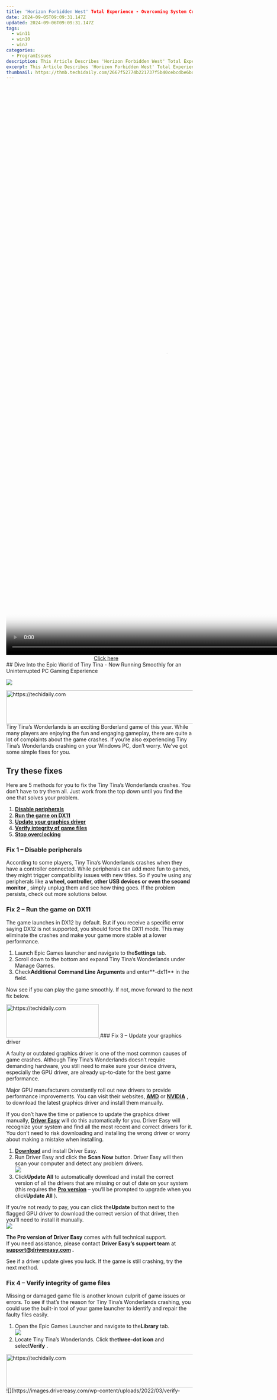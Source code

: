 ```yaml
---
title: 'Horizon Forbidden West' Total Experience - Overcoming System Crashes and Enjoying Uninterrupted Gaming
date: 2024-09-05T09:09:31.147Z
updated: 2024-09-06T09:09:31.147Z
tags:
  - win11
  - win10
  - win7
categories:
  - ProgramIssues
description: This Article Describes 'Horizon Forbidden West' Total Experience - Overcoming System Crashes and Enjoying Uninterrupted Gaming
excerpt: This Article Describes 'Horizon Forbidden West' Total Experience - Overcoming System Crashes and Enjoying Uninterrupted Gaming
thumbnail: https://thmb.techidaily.com/2667f52774b221737f5b40cebcdbe6bd28a1a07909c05b7a4646323bdf667e48.jpg
---
```


<!-- affiliate ads begin -->
<span id="1516072">
					<video width="864" height="1536" style="cursor:pointer"
           poster="//a.impactradius-go.com/display-clicktoplayimage/1516072.png"
           onclick="if(!this.playClicked){this.play();this.setAttribute('controls',true);this.playClicked=true;}">
	   <source src="//a.impactradius-go.com/display-ad/16446-1516072">
	   <img src="//a.impactradius-go.com/display-clicktoplayimage/1516072.png" style="border: none; height: 100%; width: 100%; object-fit: contain">
	</video>
	<div style="width:540px;text-align:center"><a href="javascript:window.open(decodeURIComponent('https%3A%2F%2Flaganoo.pxf.io%2Fc%2F5597632%2F1516072%2F16446'), '_blank');void(0);">Click here</a></div>
</span>
<img height="0" width="0" src="https://imp.pxf.io/i/5597632/1516072/16446" style="position:absolute;visibility:hidden;" border="0" />
<!-- affiliate ads end -->
## Dive Into the Epic World of Tiny Tina - Now Running Smoothly for an Uninterrupted PC Gaming Experience

![](https://images.drivereasy.com/wp-content/uploads/2022/03/tiny-tinas-wonderlands.jpg)

<!-- affiliate ads begin -->
<a href="https://appsumo.8odi.net/c/5597632/2123748/7443" target="_top" id="2123748">
  <img src="//a.impactradius-go.com/display-ad/7443-2123748" border="0" alt="https://techidaily.com" width="600" height="90"/>
</a>
<img height="0" width="0" src="https://appsumo.8odi.net/i/5597632/2123748/7443" style="position:absolute;visibility:hidden;" border="0" />
<!-- affiliate ads end -->
 Tiny Tina’s Wonderlands is an exciting Borderland game of this year. While many players are enjoying the fun and engaging gameplay, there are quite a lot of complaints about the game crashes. If you’re also experiencing Tiny Tina’s Wonderlands crashing on your Windows PC, don’t worry. We’ve got some simple fixes for you.

## Try these fixes

 Here are 5 methods for you to fix the Tiny Tina’s Wonderlands crashes. You don’t have to try them all. Just work from the top down until you find the one that solves your problem.

1. **[Disable peripherals](https://tools.techidaily.com/drivereasy/download/)**
2. **[Run the game on DX11](https://tools.techidaily.com/drivereasy/download/)**
3. **[Update your graphics driver](https://tools.techidaily.com/drivereasy/download/)**
4. **[Verify integrity of game files](https://tools.techidaily.com/drivereasy/download/)**
5. **[Stop overclocking](https://tools.techidaily.com/drivereasy/download/)**

### Fix 1 – Disable peripherals

 According to some players, Tiny Tina’s Wonderlands crashes when they have a controller connected. While peripherals can add more fun to games, they might trigger compatibility issues with new titles. So if you’re using any peripherals like   **a wheel, controller, other USB devices or even the second monitor** , simply unplug them and see how thing goes. If the problem persists, check out more solutions below.

### Fix 2 – Run the game on DX11

 The game launches in DX12 by default. But if you receive a specific error saying DX12 is not supported, you should force the DX11 mode. This may eliminate the crashes and make your game more stable at a lower performance.

1. Launch Epic Games launcher and navigate to the**Settings** tab.
2. Scroll down to the bottom and expand Tiny Tina’s Wonderlands under Manage Games.
3. Check**Additional Command Line Arguments** and enter**\-dx11** in the field.

 Now see if you can play the game smoothly. If not, move forward to the next fix below.

<!-- affiliate ads begin -->
<a href="https://25home.pxf.io/c/5597632/2123472/16836" target="_top" id="2123472">
  <img src="//a.impactradius-go.com/display-ad/16836-2123472" border="0" alt="https://techidaily.com" width="250" height="90"/>
</a>
<img height="0" width="0" src="https://25home.pxf.io/i/5597632/2123472/16836" style="position:absolute;visibility:hidden;" border="0" />
<!-- affiliate ads end -->
### Fix 3 – Update your graphics driver

 A faulty or outdated graphics driver is one of the most common causes of game crashes. Although Tiny Tina’s Wonderlands doesn’t require demanding hardware, you still need to make sure your device drivers, especially the GPU driver, are already up-to-date for the best game performance.

 Major GPU manufacturers constantly roll out new drivers to provide performance improvements. You can visit their websites, **[AMD](https://www.amd.com/en/support)**  or **[NVIDIA](https://www.nvidia.com/download/index.aspx)**  , to download the latest graphics driver and install them manually.

 If you don’t have the time or patience to update the graphics driver manually, **[Driver Easy](https://tools.techidaily.com/drivereasy/download/)**  will do this automatically for you. Driver Easy will recognize your system and find all the most recent and correct drivers for it. You don’t need to risk downloading and installing the wrong driver or worry about making a mistake when installing.

1. **[Download](https://tools.techidaily.com/drivereasy/download/)**  and install Driver Easy.
2. Run Driver Easy and click the **Scan Now** button. Driver Easy will then scan your computer and detect any problem drivers.  
![](https://images.drivereasy.com/wp-content/uploads/2021/04/de-1.jpg)
3. Click**Update All** to automatically download and install the correct version of all the drivers that are missing or out of date on your system (this requires the **[Pro version](https://tools.techidaily.com/drivereasy/download/)**  – you’ll be prompted to upgrade when you click**Update All** ).  

 If you’re not ready to pay, you can click the**Update** button next to the flagged GPU driver to download the correct version of that driver, then you’ll need to install it manually.  
![](https://images.drivereasy.com/wp-content/uploads/2021/04/amd-6800xt.jpg)

**The Pro version of Driver Easy** comes with full technical support.  
 If you need assistance, please contact **Driver Easy’s support team** at **[support@drivereasy.com](https://tools.techidaily.com/drivereasy/download/) .**

 See if a driver update gives you luck. If the game is still crashing, try the next method.

### Fix 4 – Verify integrity of game files

 Missing or damaged game file is another known culprit of game issues or errors. To see if that’s the reason for Tiny Tina’s Wonderlands crashing, you could use the built-in tool of your game launcher to identify and repair the faulty files easily.

1. Open the Epic Games Launcher and navigate to the**Library** tab.  
![](https://images.drivereasy.com/wp-content/uploads/2022/03/verify-game-files-2.jpg)
2. Locate Tiny Tina’s Wonderlands. Click the**three-dot icon** and select**Verify** .  
<!-- affiliate ads begin -->
<a href="https://unicoeye.pxf.io/c/5597632/2134218/18498" target="_top" id="2134218">
  <img src="//a.impactradius-go.com/display-ad/18498-2134218" border="0" alt="https://techidaily.com" width="728" height="90"/>
</a>
<img height="0" width="0" src="https://unicoeye.pxf.io/i/5597632/2134218/18498" style="position:absolute;visibility:hidden;" border="0" />
<!-- affiliate ads end -->
![](https://images.drivereasy.com/wp-content/uploads/2022/03/verify-game-files.jpg)

<!-- affiliate ads begin -->
<span id="1770526">
					<video width="240" height="480" style="cursor:pointer"
           poster="//a.impactradius-go.com/display-clicktoplayimage/1770526.png"
           onclick="if(!this.playClicked){this.play();this.setAttribute('controls',true);this.playClicked=true;}">
	   <source src="//a.impactradius-go.com/display-ad/20702-1770526">
	   <img src="//a.impactradius-go.com/display-clicktoplayimage/1770526.png" style="border: none; height: 100%; width: 100%; object-fit: contain">
	</video>
	<div style="width:150px;text-align:center"><a href="javascript:window.open(decodeURIComponent('https%3A%2F%2Ftokenmetrics.sjv.io%2Fc%2F5597632%2F1770526%2F20702'), '_blank');void(0);">Click here</a></div>
</span>
<img height="0" width="0" src="https://imp.pxf.io/i/5597632/1770526/20702" style="position:absolute;visibility:hidden;" border="0" />
<!-- affiliate ads end -->
 It will take a while for the process to complete. Once done, restart the game to see how it works. If it keeps crashing, there’s the last fix to try.

<!-- affiliate ads begin -->
<a href="https://appsumo.8odi.net/c/5597632/2128842/7443" target="_top" id="2128842">
  <img src="//a.impactradius-go.com/display-ad/7443-2128842" border="0" alt="https://techidaily.com" width="600" height="90"/>
</a>
<img height="0" width="0" src="https://appsumo.8odi.net/i/5597632/2128842/7443" style="position:absolute;visibility:hidden;" border="0" />
<!-- affiliate ads end -->
### Fix 5 – Stop overclocking

 Overclocking your CPU and GPU can give you a significant performance boost, but it can possibly lead to instability issues like a game crash. To rule out this cause, you should just**turn off all the overclocking utilities** and**reset your processor to the default** . If doing this alone doesn’t stop the crashes, try deleting certain game files. This is an effective workaround for Tiny Tina’s Wonderlands not launching or crashing at startup. Here are the steps:

1. On your keyboard, press the**Windows logo key** and**R** at the same time to invoke the Run command.
2. Type**%localappdata%\\Tiny Tina’s Wonderlands\\Saved** and click**OK** .  
![](https://images.drivereasy.com/wp-content/uploads/2022/03/delete-saved-files.jpg)
3. Delete all the files.

 Restart Tiny Tina’s Wonderlands and see if it runs as normal. If this method helps, you may repeat the steps every time you launch the game.

---

 Hopefully this post helps you with the Tiny Tina’s crashing issue. If you have any questions or suggestions, please feel free to leave a comment below.

* [Epic Games Launcher](https://tools.techidaily.com/drivereasy/download/)
* [game crash](https://tools.techidaily.com/drivereasy/download/)

<ins class="adsbygoogle"
     style="display:block"
     data-ad-format="autorelaxed"
     data-ad-client="ca-pub-7571918770474297"
     data-ad-slot="1223367746"></ins>



<ins class="adsbygoogle"
     style="display:block"
     data-ad-client="ca-pub-7571918770474297"
     data-ad-slot="8358498916"
     data-ad-format="auto"
     data-full-width-responsive="true"></ins>

<span class="atpl-alsoreadstyle">Also read:</span>
<div><ul>
<li><a href="https://some-skills.techidaily.com/new-the-ultimate-list-of-shopping-destinations-for-customizable-presents/"><u>[New] The Ultimate List of Shopping Destinations for Customizable Presents</u></a></li>
<li><a href="https://instagram-videos.techidaily.com/new-your-pathway-to-perfect-igtv-footage-from-phone-to-dslr-for-2024/"><u>[New] Your Pathway to Perfect IGTV Footage  From Phone to DSLR for 2024</u></a></li>
<li><a href="https://some-techniques.techidaily.com/updated-expert-insights-into-timecode-manipulation-in-macos-srt-files/"><u>[Updated] Expert Insights Into Timecode Manipulation in macOS SRT Files</u></a></li>
<li><a href="https://extra-skills.techidaily.com/updated-navigating-the-market-selecting-from-top-15-tripodsmounts/"><u>[Updated] Navigating the Market  Selecting From Top 15 Tripods/Mounts</u></a></li>
<li><a href="https://snapchat-videos.techidaily.com/2024-approved-expert-advice-how-to-leverage-snapchat-effectively/"><u>2024 Approved  Expert Advice  How to Leverage Snapchat Effectively</u></a></li>
<li><a href="https://mondly-stories.techidaily.com/ciclo-semanal-en-espanol-entendiendo-los-diez-nombres-desde-martes-a-domingo/"><u>Ciclo Semanal en Español: Entendiendo Los Diez Nombres Desde Martes a Domingo</u></a></li>
<li><a href="https://win-answers.techidaily.com/clean-the-tiles-to-remove-any-dust-and-debris/"><u>Clean the Tiles to Remove Any Dust and Debris.</u></a></li>
<li><a href="https://win-answers.techidaily.com/comprehensive-guide-fixing-gtfo-program-malfunctions/"><u>Comprehensive Guide: Fixing GTFO Program Malfunctions</u></a></li>
<li><a href="https://win-answers.techidaily.com/destiny-2-pc-launch-issues-resolved-game-now-running-smoothly/"><u>Destiny 2 PC Launch Issues Resolved: Game Now Running Smoothly</u></a></li>
<li><a href="https://hardware-tips.techidaily.com/detailed-gadget-insights-with-toms-expertise-top-picks/"><u>Detailed Gadget Insights with Tom's Expertise | Top Picks</u></a></li>
<li><a href="https://win-answers.techidaily.com/effective-strategies-for-resolving-the-final-exams-failure-to-start-guide/"><u>Effective Strategies for Resolving the Final Exams Failure to Start - Guide</u></a></li>
<li><a href="https://win-answers.techidaily.com/end-the-darkness-expert-tips-for-rectifying-star-wars-battlefront-2-screen-blackout-dilemma/"><u>End the Darkness: Expert Tips for Rectifying Star Wars Battlefront 2 Screen Blackout Dilemma</u></a></li>
<li><a href="https://win-answers.techidaily.com/essential-troubleshooting-steps-resolving-last-epoch-errors-in-windowslinux-systems/"><u>Essential Troubleshooting Steps: Resolving 'Last Epoch' Errors in Windows/Linux Systems</u></a></li>
<li><a href="https://win-answers.techidaily.com/1723006984560-five-steps-to-stabilize-the-deathloop-game-and-avoid-pc-malfunctions/"><u>Five Steps to Stabilize the Deathloop Game and Avoid PC Malfunctions.</u></a></li>
<li><a href="https://win-answers.techidaily.com/fixes-in-place-how-to-handle-your-steam-server-connections-successfully/"><u>Fixes in Place: How to Handle Your Steam Server Connections Successfully</u></a></li>
<li><a href="https://win-answers.techidaily.com/fixing-the-issue-troubleshooting-a-non-functional-discord-webcam/"><u>Fixing the Issue: Troubleshooting a Non-Functional Discord Webcam</u></a></li>
<li><a href="https://extra-information.techidaily.com/fusion-functionality-combining-watch-mac-access/"><u>Fusion Functionality  Combining Watch, Mac Access</u></a></li>
<li><a href="https://phone-solutions.techidaily.com/how-to-downgrade-iphone-11-pro-without-itunes-drfone-by-drfone-ios-system-repair-ios-system-repair/"><u>How to Downgrade iPhone 11 Pro without iTunes? | Dr.fone</u></a></li>
<li><a href="https://win-answers.techidaily.com/how-to-get-rainbow-six-siege-running-smoothly-after-fixing-launch-issues/"><u>How to Get Rainbow Six Siege Running Smoothly After Fixing Launch Issues</u></a></li>
<li><a href="https://common-error.techidaily.com/how-to-resolve-your-aoc-usb-display-not-recognizing-on-windows-11/"><u>How to Resolve Your AOC USB Display Not Recognizing on Windows 11</u></a></li>
<li><a href="https://win-solutions.techidaily.com/how-to-stop-the-frequent-crashes-of-solaris-client-software-on-pc-systems/"><u>How to Stop the Frequent Crashes of Solaris Client Software on PC Systems</u></a></li>
<li><a href="https://android-location-track.techidaily.com/in-2024-how-to-track-whatsapp-messages-on-xiaomi-redmi-a2-without-them-knowing-drfone-by-drfone-virtual-android/"><u>In 2024, How to Track WhatsApp Messages on Xiaomi Redmi A2 Without Them Knowing? | Dr.fone</u></a></li>
<li><a href="https://instagram-clips.techidaily.com/in-2024-strategies-to-escalate-your-instagram-presence/"><u>In 2024, Strategies to Escalate Your Instagram Presence</u></a></li>
<li><a href="https://facebook-video-recording.techidaily.com/in-2024-the-ultimate-guide-to-linking-fb-stories/"><u>In 2024, The Ultimate Guide to Linking FB Stories</u></a></li>
<li><a href="https://driver-download.techidaily.com/latest-logitech-g35-sound-card-software-for-windows-os-windows-7-8-10/"><u>Latest Logitech G35 Sound Card Software for Windows OS (Windows 7, 8, 10)</u></a></li>
<li><a href="https://win-answers.techidaily.com/master-street-fighter-6-on-your-pc-proven-methods-to-tackle-high-ping-and-seamless-gaming-experience/"><u>Master Street Fighter 6 on Your PC: Proven Methods to Tackle High Ping and Seamless Gaming Experience</u></a></li>
<li><a href="https://win-answers.techidaily.com/mastering-the-art-of-speed-a-guide-to-rectifying-latency-problems-in-bless-unleashed-gaming-on-pc/"><u>Mastering the Art of Speed: A Guide to Rectifying Latency Problems in Bless Unleashed Gaming on PC</u></a></li>
<li><a href="https://win-answers.techidaily.com/mastering-the-challenge-how-to-get-final-era-up-and-running-on-your-pc-expert-tips/"><u>Mastering the Challenge: How to Get 'Final Era' Up and Running on Your PC - Expert Tips</u></a></li>
<li><a href="https://win-howtos.techidaily.com/mastering-the-fix-eliminate-error-code-0x800f081f-for-seamless-net-framework-t-35-installation/"><u>Mastering the Fix: Eliminate Error Code 0X800F081F for Seamless .NET Framework T 3.5 Installation</u></a></li>
<li><a href="https://win-answers.techidaily.com/overcoming-amazon-prime-video-malfunction-for-seamless-viewing/"><u>Overcoming Amazon Prime Video Malfunction for Seamless Viewing</u></a></li>
<li><a href="https://win-answers.techidaily.com/overcoming-launch-problems-for-civ-6-on-windows-11-solutions-and-tips/"><u>Overcoming Launch Problems for Civ 6 on Windows 11 - Solutions & Tips</u></a></li>
<li><a href="https://win-answers.techidaily.com/pc-gamers-rejoice-resolve-resident-evil-5-startup-problems-now/"><u>PC Gamers Rejoice: Resolve Resident Evil 5 Startup Problems Now</u></a></li>
<li><a href="https://win-answers.techidaily.com/pc-gamers-rejoice-resolving-outriders-startup-problems/"><u>PC Gamers Rejoice: Resolving Outriders Startup Problems</u></a></li>
<li><a href="https://win-answers.techidaily.com/rage-against-the-machine-crash-effective-solutions-for-seamless-play/"><u>Rage Against the Machine (Crash): Effective Solutions for Seamless Play</u></a></li>
<li><a href="https://win-answers.techidaily.com/resolve-your-oculus-link-screen-problem-fast-top-six-fixes/"><u>Resolve Your Oculus Link Screen Problem Fast - Top Six Fixes</u></a></li>
<li><a href="https://win-answers.techidaily.com/resolving-graphic-glitches-a-comprehensive-guide-for-the-latest-forza-horizon-driver-upgrade/"><u>Resolving Graphic Glitches: A Comprehensive Guide for the Latest Forza Horizon ⁵ Driver Upgrade</u></a></li>
<li><a href="https://win-answers.techidaily.com/resolving-graphic-issues-within-rust-environments-a-complete-guide/"><u>Resolving Graphic Issues Within Rust Environments - A Complete Guide</u></a></li>
<li><a href="https://extra-guidance.techidaily.com/revolutionizing-art-into-nfts-top-7-tools-explored-for-2024/"><u>Revolutionizing Art Into NFTs - Top 7 Tools Explored for 2024</u></a></li>
<li><a href="https://win-answers.techidaily.com/1723004022241-smooth-entry-into-fortnite-expert-tips-for-swift-login-solutions/"><u>Smooth Entry Into Fortnite: Expert Tips for Swift Login Solutions</u></a></li>
<li><a href="https://win-answers.techidaily.com/solving-issues-with-the-avatar-game-pandoras-frontier-launch-problem/"><u>Solving Issues with the Avatar Game - Pandora's Frontier Launch Problem</u></a></li>
<li><a href="https://win-answers.techidaily.com/solving-the-problems-persistent-errors-and-crashes-on-pc-while-playing-persona-5-strikers/"><u>Solving the Problems: Persistent Errors & Crashes on PC While Playing Persona 5 Strikers</u></a></li>
<li><a href="https://win-answers.techidaily.com/step-by-step-guide-to-overcoming-the-anticheat-module-disconnect-on-escape-from-tarkov/"><u>Step-by-Step Guide to Overcoming the ‘AntiCheat Module Disconnect’ on Escape From Tarkov</u></a></li>
<li><a href="https://win-answers.techidaily.com/troubleshooting-made-simple-defeat-fifa-19s-directx-hurdles-with-these-tips/"><u>Troubleshooting Made Simple: Defeat FIFA 19'S DirectX Hurdles with These Tips</u></a></li>
<li><a href="https://win-answers.techidaily.com/troubleshooting-tips-for-smoothing-out-stutters-and-improving-fps-on-the-division-2/"><u>Troubleshooting Tips for Smoothing Out Stutters and Improving FPS on The Division 2</u></a></li>
<li><a href="https://win-answers.techidaily.com/ultimate-guide-repairing-damaged-video-game-data-in-windows/"><u>Ultimate Guide: Repairing Damaged Video Game Data in Windows</u></a></li>
<li><a href="https://win-answers.techidaily.com/unlocking-optimal-fps-fixing-gpu-not-used-in-warzone-on-a-windows-pc/"><u>Unlocking Optimal FPS: Fixing GPU Not Used in Warzone on a Windows PC</u></a></li>
<li><a href="https://facebook-record-videos.techidaily.com/unveiling-the-path-starting-with-your-youtube-identity-for-2024/"><u>Unveiling the Path  Starting with Your YouTube Identity for 2024</u></a></li>
</ul></div>
